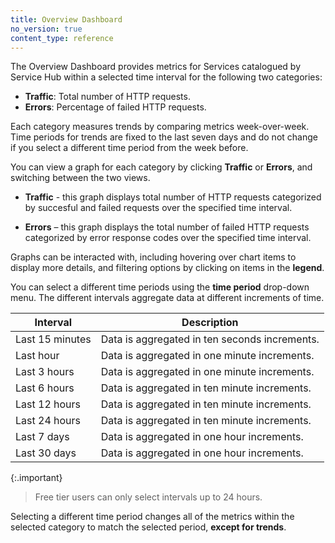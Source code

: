 ```yaml
---
title: Overview Dashboard
no_version: true
content_type: reference
---
```


The Overview Dashboard provides metrics for Services catalogued by Service Hub within a selected time interval for the following two categories: 

* **Traffic**: Total number of HTTP requests.
* **Errors**: Percentage of failed HTTP requests. 

Each category measures trends by comparing metrics week-over-week. Time periods for trends are fixed to the last seven days and do not change if you select a different time period from the week before.

You can view a graph for each category by clicking **Traffic** or **Errors**, and switching between the two views.

* **Traffic** - this graph displays total number of HTTP requests categorized by succesful and failed requests over the specified time interval.

* **Errors** –  this graph displays the total number of failed HTTP requests categorized by error response codes over the specified time interval.

Graphs can be interacted with, including hovering over chart items to display more details, and filtering options by clicking on items in the **legend**. 

You can select a different time periods using the **time period** drop-down menu. The different intervals aggregate data at different increments of time.

Interval | Description  
------|----------|
Last 15 minutes | Data is aggregated in ten seconds increments.
Last hour| Data is aggregated in one minute increments.
Last 3 hours | Data is aggregated in one minute increments.
Last 6 hours | Data is aggregated in ten minute increments.
Last 12 hours| Data is aggregated in ten minute increments. 
Last 24 hours| Data is aggregated in ten minute increments. 
Last 7 days | Data is aggregated in one hour increments. 
Last 30 days | Data is aggregated in one hour increments.

{:.important}
> Free tier users can only select intervals up to 24 hours.

Selecting a different time period changes all of the metrics within the selected category to match the selected period, **except for trends**.
